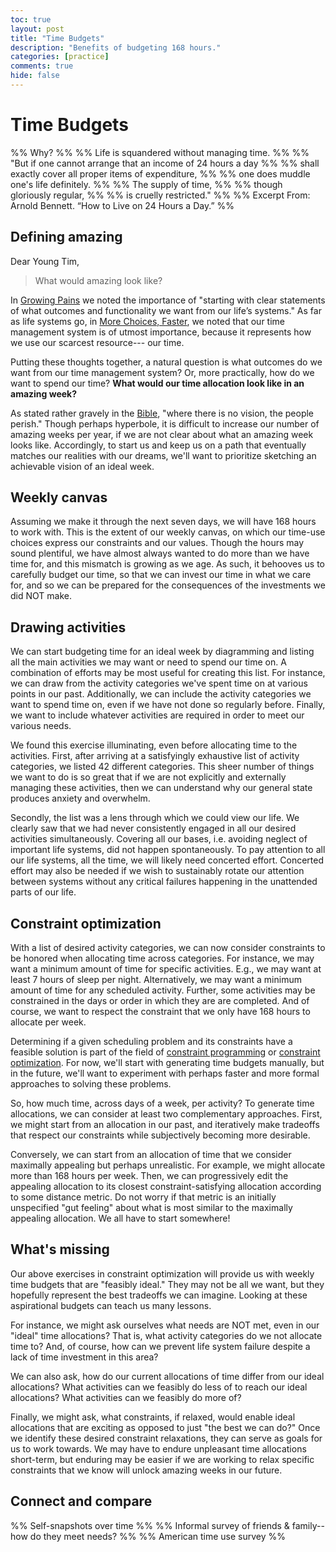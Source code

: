 ```yaml
---
toc: true
layout: post
title: "Time Budgets"
description: "Benefits of budgeting 168 hours."
categories: [practice]
comments: true
hide: false
---
```


# Time Budgets

%% Why? %%
%% Life is squandered without managing time. %%
%% "But if one cannot arrange that an income of 24 hours a day %%
%% shall exactly cover all proper items of expenditure, %%
%% one does muddle one's life definitely. %%
%% The supply of time, %%
%% though gloriously regular, %%
%% is cruelly restricted." %%
%% Excerpt From: Arnold Bennett. “How to Live on 24 Hours a Day.” %%

## Defining amazing

Dear Young Tim,

> What would amazing look like?

In [Growing Pains](https://timothyb0912.github.io/blog/practice/2022/08/31/Growing-Pains.html#lifestyle-acceptance-tests)
we noted the importance of
"starting with clear statements of what outcomes and functionality 
we want from our life’s systems."
As far as life systems go, in [More Choices, Faster](https://timothyb0912.github.io/blog/reading/2021/03/31/More-choices-faster.html#tactics),
we noted that our time management system
is of utmost importance,
because it represents how we use our scarcest resource---
our time.

Putting these thoughts together,
a natural question is
what outcomes do we want from our time management system?
Or, more practically,
how do we want to spend our time?
**What would our time allocation look like in an amazing week?**

As stated rather gravely in the [Bible](https://www.biblegateway.com/passage/?search=Proverbs%2029:18&version=KJV),
"where there is no vision, the people perish."
Though perhaps hyperbole,
it is difficult to increase our number of amazing weeks per year,
if we are not clear about what an amazing week looks like.
Accordingly, to start us and keep us on a path
that eventually matches our realities with our dreams,
we'll want to prioritize sketching
an achievable vision of an ideal week.


## Weekly canvas

Assuming we make it through the next seven days,
we will have 168 hours to work with.
This is the extent of our weekly canvas,
on which our time-use choices
express our constraints and our values.
Though the hours may sound plentiful,
we have almost always wanted to do more than we have time for,
and this mismatch is growing as we age.
As such, it behooves us to carefully budget our time,
so that we can invest our time in what we care for,
and so we can be prepared for the consequences of the
investments we did NOT make.


## Drawing activities

We can start budgeting time for an ideal week
by diagramming and listing all the main activities
we may want or need to spend our time on.
A combination of efforts may be most useful for creating this list.
For instance, we can draw from the activity categories
we've spent time on at various points in our past.
Additionally,
we can include the activity categories we want to spend time on, even if we have not done so regularly before.
Finally, we want to include whatever activities are required
in order to meet our various needs.

We found this exercise illuminating,
even before allocating time to the activities.
First, after arriving at a satisfyingly exhaustive list
of activity categories,
we listed 42 different categories.
This sheer number of things we want to do is so great
that if we are not explicitly and externally managing these activities,
then we can understand why our general state
produces anxiety and overwhelm.

Secondly, the list was a lens through which we could view our life. We clearly saw that we had never consistently engaged
in all our desired activities simultaneously.
Covering all our bases,
i.e. avoiding neglect of important life systems,
did not happen spontaneously.
To pay attention to all our life systems, all the time,
we will likely need concerted effort.
Concerted effort may also be needed
if we wish to sustainably rotate our attention between systems
without any critical failures happening
in the unattended parts of our life.


## Constraint optimization

With a list of desired activity categories,
we can now consider constraints to be honored
when allocating time across categories.
For instance,
we may want a minimum amount of time for specific activities.
E.g., we may want at least 7 hours of sleep per night.
Alternatively,
we may want a minimum amount of time for any scheduled activity.
Further, some activities may be constrained in the days or order
in which they are are completed.
And of course, we want to respect the constraint
that we only have 168 hours to allocate per week.

Determining if a given scheduling problem and its constraints
have a feasible solution is part of the field of
[constraint programming](https://en.wikipedia.org/wiki/Constraint_programming)
or [constraint optimization](https://developers.google.com/optimization/cp/).
For now, we'll start with generating time budgets manually,
but in the future,
we'll want to experiment with perhaps faster
and more formal approaches to solving these problems.

So, how much time, across days of a week, per activity?
To generate time allocations,
we can consider at least two complementary approaches.
First, we might start from an allocation in our past,
and iteratively make tradeoffs that respect our constraints
while subjectively becoming more desirable.

Conversely, we can start from an allocation of time that we consider maximally appealing but perhaps unrealistic.
For example, we might allocate more than 168 hours per week.
Then, we can progressively edit the appealing allocation
to its closest constraint-satisfying allocation
according to some distance metric.
Do not worry if that metric is an initially unspecified "gut feeling"
about what is most similar to the maximally appealing allocation.
We all have to start somewhere!


## What's missing

Our above exercises in constraint optimization
will provide us with weekly time budgets
that are "feasibly ideal."
They may not be all we want,
but they hopefully represent the best tradeoffs we can imagine.
Looking at these aspirational budgets can teach us many lessons.

For instance, we might ask ourselves what needs are NOT met,
even in our "ideal" time allocations?
That is, what activity categories do we not allocate time to?
And, of course, how can we prevent life system failure despite
a lack of time investment in this area?

We can also ask, how do our current allocations of time
differ from our ideal allocations?
What activities can we feasibly do less of
to reach our ideal allocations?
What activities can we feasibly do more of?

Finally, we might ask,
what constraints, if relaxed,
would enable ideal allocations
that are exciting as opposed to just "the best we can do?"
Once we identify these desired constraint relaxations,
they can serve as goals for us to work towards.
We may have to endure unpleasant time allocations short-term,
but enduring may be easier
if we are working to relax specific constraints
that we know will unlock amazing weeks in our future.


## Connect and compare
 
%% Self-snapshots over time %%
%% Informal survey of friends & family--how do they meet needs? %%
%% American time use survey %%